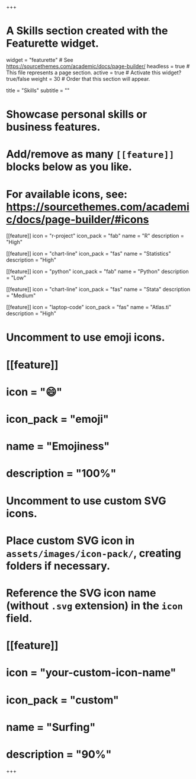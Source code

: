 +++
# A Skills section created with the Featurette widget.
widget = "featurette"  # See https://sourcethemes.com/academic/docs/page-builder/
headless = true  # This file represents a page section.
active = true  # Activate this widget? true/false
weight = 30  # Order that this section will appear.

title = "Skills"
subtitle = ""

# Showcase personal skills or business features.
# 
# Add/remove as many `[[feature]]` blocks below as you like.
# 
# For available icons, see: https://sourcethemes.com/academic/docs/page-builder/#icons

[[feature]]
  icon = "r-project"
  icon_pack = "fab"
  name = "R"
  description = "High"
  
[[feature]]
  icon = "chart-line"
  icon_pack = "fas"
  name = "Statistics"
  description = "High"  

[[feature]]
  icon = "python"
  icon_pack = "fab"
  name = "Python"
  description = "Low" 
  
[[feature]]
  icon = "chart-line"
  icon_pack = "fas"
  name = "Stata"
  description = "Medium"

[[feature]]
  icon = "laptop-code"
  icon_pack = "fas"
  name = "Atlas.ti"
  description = "High"  

# Uncomment to use emoji icons.
# [[feature]]
#  icon = ":smile:"
#  icon_pack = "emoji"
#  name = "Emojiness"
#  description = "100%"  

# Uncomment to use custom SVG icons.
# Place custom SVG icon in `assets/images/icon-pack/`, creating folders if necessary.
# Reference the SVG icon name (without `.svg` extension) in the `icon` field.
# [[feature]]
#  icon = "your-custom-icon-name"
#  icon_pack = "custom"
#  name = "Surfing"
#  description = "90%"

+++
